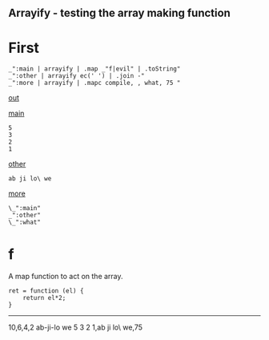 Arrayify - testing the array making function
---
# First

    _":main | arrayify | .map _"f|evil" | .toString"
    _":other | arrayify ec(' ') | .join -"
    _":more | arrayify | .mapc compile, , what, 75 "

[out](# "save:")

[main]() 

    5
    3
    2
    1

[other]() 

    ab ji lo\ we

[more]()

    \_":main"
    _":other"
    \_":what"

# f

A map function to act on the array.
    
    ret = function (el) {
        return el*2;
    }

---
10,6,4,2
ab-ji-lo we
5
3
2
1,ab ji lo\ we,75

